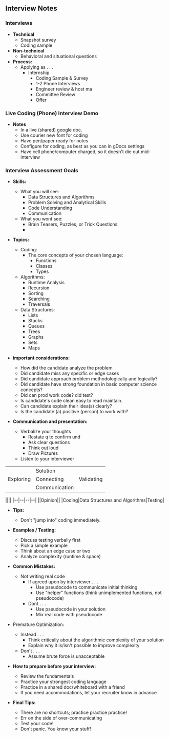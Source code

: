 ﻿

 ## Interview Notes 

### Interviews
- **Technical**
	- Snapshot survey
	- Coding sample
- **Non-technical**
	- Behavioral and situational questions
- **Process:**
	- Applying as . . .
		- Internship
			- Coding Sample & Survey
			- 1-2 Phone Interviews
			- Engineer review & host ma
			- Committee Review
			- Offer


### Live Coding (Phone) Interview Demo

- **Notes**
	- In a live (shared) google doc.
	- Use courier new font for coding
	- Have pen/paper ready for notes
	- Configure for coding, as best as you can in gDocs settings
	- Have cell phone/computer charged, so it doesn't die out mid-interview

### Interview Assessment Goals
- **Skills:**
	- What you will see:
		- Data Structures and Algorithms
		- Problem Solving and Analytical Skills
		- Code Understanding
		- Communication
	- What you wont see:
		- Brain Teasers, Puzzles, or Trick Questions
		- 
- **Topics:**
	- Coding:
		- The core concepts of your chosen language:
			- Functions
			- Classes
			- Types
	- Algorithms:
		- Runtime Analysis
		- Recursion
		- Sorting
		- Searching
		- Traversals
	- Data Structures:
		- Lists
		- Stacks
		- Queues
		- Trees
		- Graphs
		- Sets
		- Maps

- **important considerations:**
	- How did the candidate analyze the problem
	- Did candidate miss any specific or edge cases
	- Did candidate approach problem methodologically and logically?
	- Did candidate have strong foundation in basic computer science concepts?
	- Did can prod work code? did test?
	- Is candidate's code clean easy to read maintain.
	- Can candidate explain their idea(s) clearly?
	- Is the candidate (a) positive (person) to work with?

- **Communication and presentation:**
	- Verbalize your thoughts
		- Restate q to confirm und
		- Ask clear questions
		- Think out loud
		- Draw Pictures
	- Listen to your interviewer


||||
|--|--|--|
||Solution||
|Exploring|Connecting|Validating|
||Communication||

||||
|--|--|--|--|
||Opinion||
|Coding|Data Structures and Algorithms|Testing|


- **Tips:**
	- Don't "jump into" coding immediately.

- **Examples / Testing:**
	- Discuss testing verbally first
	- Pick a simple example
	- Think about an edge case or two
	- Analyze complexity (runtime & space)

- **Common Mistakes:**
	- Not writing real code
		- If agreed upon by interviewer . . .
			- Use pseudocode to communicate initial thinking
			- Use "helper" functions (think unimplemented functions, not pseudocode)
		- Dont . . .
			- Use pseudocode in your solution
			- Mix real code with pseudocode
- Premature Optimization:
	- Instead . . .
		- Think critically about the algorithmic complexity of your solution
		- Explain why it is/isn't possible to improve complexity
	- Don't . . .
		- Assume brute force is unacceptable 

- **How to prepare before your interview:**
	- Review the fundamentals
	- Practice your strongest coding language
	- Practice in a shared doc/whiteboard with a friend
	- If you need accommodations, let your recruiter know in advance

- **Final Tips:**
	- There are no shortcuts; practice practice practice!
	- Err on the side of over-communicating
	- Test your code!
	- Don't panic. You know your stuff!


